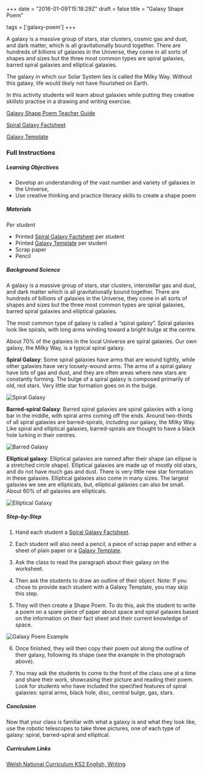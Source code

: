 +++
date = "2016-01-09T15:18:29Z"
draft = false
title = "Galaxy Shape Poem"

tags = ['galaxy-poem']
+++

A galaxy is a massive group of stars, star clusters, cosmic gas and dust, and dark matter, which is all gravitationally bound together. There are hundreds of billions of galaxies in the Universe, they come in all sorts of shapes and sizes but the three most common types are spiral galaxies, barred spiral galaxies and elliptical galaxies.

The galaxy in which our Solar System lies is called the Milky Way. Without this galaxy, life would likely not have flourished on Earth. 

In this activity students will learn about galaxies while putting they creative skillsto practise in a drawing and writing exercise. 

[Galaxy Shape Poem Teacher Guide](https://drive.google.com/file/d/0B42a91Be7891WWVFLUhIakdPOFU/view?usp=sharing)

[Spiral Galaxy Factsheet](https://drive.google.com/file/d/0B42a91Be7891bVp2UzFhcFB0QjA/view?usp=sharing)

[Galaxy Template](https://drive.google.com/file/d/0B42a91Be7891bHNFbklITDR0OFU/view?usp=sharing)

### Full Instructions

##### Learning Objectives

- Develop an understanding of the vast number and variety of galaxies in the Universe,
- Use creative thinking and practice literacy skills to create a shape poem

##### Materials

*Per student*

- Printed [Spiral Galaxy Factsheet](https://drive.google.com/file/d/0B42a91Be7891bVp2UzFhcFB0QjA/view?usp=sharing) per student
- Printed [Galaxy Template](https://drive.google.com/file/d/0B42a91Be7891bHNFbklITDR0OFU/view?usp=sharing) per student
- Scrap paper
- Pencil

##### Background Science

A galaxy is a massive group of stars, star clusters, interstellar gas and dust, and dark matter which is all gravitationally bound together. There are hundreds of billions of galaxies in the Universe, they come in all sorts of shapes and sizes but the three most common types are spiral galaxies, barred spiral galaxies and elliptical galaxies.

The most common type of galaxy is called a “spiral galaxy”. Spiral galaxies look like spirals, with long arms winding toward a bright bulge at the centre. 

About 70% of the galaxies in the local Universe are spiral galaxies. Our own galaxy, the Milky Way, is a typical spiral galaxy. 

**Spiral Galaxy**: Some spiral galaxies have arms that are wound tightly, while other galaxies have very loosely-wound arms. The arms of a spiral galaxy have lots of gas and dust, and they are often areas where new stars are constantly forming. The bulge of a spiral galaxy is composed primarily of old, red stars. Very little star formation goes on in the bulge.

![Spiral Galaxy](/images/spiral-galaxy.png)

**Barred-spiral Galaxy**: Barred spiral galaxies are spiral galaxies with a long bar in the middle, with spiral arms coming off the ends. Around two-thirds of all spiral galaxies are barred-spirals, including our galaxy, the Milky Way. Like spiral and elliptical galaxies, barred-spirals are thought to have a black hole lurking in their centres.

![Barred Galaxy](/images/barred-galaxy.png)

**Elliptical galaxy**: Elliptical galaxies are named after their shape (an ellipse is a stretched circle shape). Elliptical galaxies are made up of mostly old stars, and do not have much gas and dust. There is very little new star formation in these galaxies. Elliptical galaxies also come in many sizes. The largest galaxies we see are ellipticals, but, elliptical galaxies can also be small. About 60% of all galaxies are ellipticals.

![Elliptical Galaxy](/images/elliptical-galaxy.png)

##### Step-by-Step

1) Hand each student a [Spiral Galaxy Factsheet](https://drive.google.com/file/d/0B42a91Be7891bVp2UzFhcFB0QjA/view?usp=sharing).

2) Each student will also need a pencil, a piece of scrap paper and either a sheet of plain paper or a [Galaxy Template](https://drive.google.com/file/d/0B42a91Be7891bHNFbklITDR0OFU/view?usp=sharing).

3) Ask the class to read the paragraph about their galaxy on the worksheet.

4) Then ask the students to draw an outline of their object. Note: If you chose to provide each student with a Galaxy Template, you may skip this step.

5) They will then create a Shape Poem. To do this, ask the student to write a poem on a spare piece of paper about space and spiral galaxies based on the information on their fact sheet and their current knowledge of space.

![Galaxy Poem Example](/images/poem-example.png)

6) Once finished, they will then copy their poem out along the outline of their galaxy, following its shape (see the example in the photograph above).

7) You may ask the students to come to the front of the class one at a time and share their work, showcasing their picture and reading their poem. Look for students who have included the specified features of spiral galaxies: spiral arms, black hole, disc, central bulge, gas, stars.

##### Conclusion

Now that your class is familiar with what a galaxy is and what they look like, use the robotic telescopes to take three pictures, one of each type of galaxy: spiral, barred-spiral and elliptical. 

##### Curriculum Links

[Welsh National Curriculum KS2 English, Writing](http://learning.gov.wales/docs/learningwales/publications/101013englishncfwen.pdf)

<script>
  (function(i,s,o,g,r,a,m){i['GoogleAnalyticsObject']=r;i[r]=i[r]||function(){
  (i[r].q=i[r].q||[]).push(arguments)},i[r].l=1*new Date();a=s.createElement(o),
  m=s.getElementsByTagName(o)[0];a.async=1;a.src=g;m.parentNode.insertBefore(a,m)
  })(window,document,'script','https://www.google-analytics.com/analytics.js','ga');

  ga('create', 'UA-82677354-1', 'auto');
  ga('send', 'pageview');

</script>